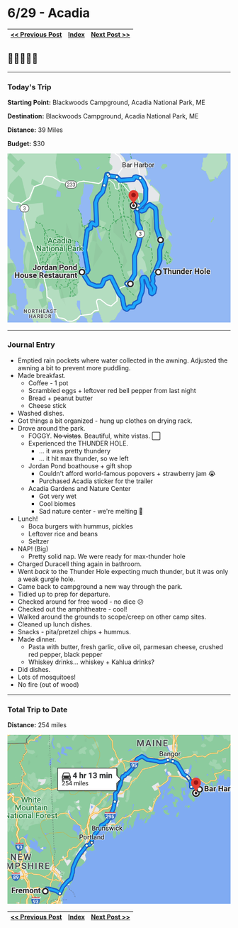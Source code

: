 # 6/29 - Acadia

| [<< Previous Post](06-28.md) | [Index](../README.md) | [Next Post >>](06-30.md) |
|------------------------------|-----------------------|--------------------------|

## 🌊🌊🌲🌲🌲

---

### Today's Trip

**Starting Point:** Blackwoods Campground, Acadia National Park, ME

**Destination:** Blackwoods Campground, Acadia National Park, ME

**Distance:** 39 Miles

**Budget:** $30

![map of acadia](maps/06-29.png "day map")

---

### Journal Entry

* Emptied rain pockets where water collected in the awning. Adjusted the awning a bit to prevent more puddling.
* Made breakfast.
  * Coffee - 1 pot
  * Scrambled eggs + leftover red bell pepper from last night
  * Bread + peanut butter
  * Cheese stick
* Washed dishes.
* Got things a bit organized - hung up clothes on drying rack.
* Drove around the park.
  * FOGGY. ~~No vistas~~. Beautiful, white vistas. ⬜️
  * Experienced the THUNDER HOLE.
    * ... it was pretty thundery
    * ... it hit max thunder, so we left
  * Jordan Pond boathouse + gift shop
    * Couldn't afford world-famous popovers + strawberry jam 😭
    * Purchased Acadia sticker for the trailer
  * Acadia Gardens and Nature Center
    * Got very wet
    * Cool biomes
    * Sad nature center - we're melting 🫠
* Lunch!
  * Boca burgers with hummus, pickles
  * Leftover rice and beans
  * Seltzer
* NAP! (Big)
  * Pretty solid nap. We were ready for max-thunder hole
* Charged Duracell thing again in bathroom.
* Went *back* to the Thunder Hole expecting much thunder, but it was only a weak gurgle hole.
* Came back to campground a new way through the park.
* Tidied up to prep for departure.
* Checked around for free wood - no dice 😕
* Checked out the amphitheatre - cool!
* Walked around the grounds to scope/creep on other camp sites.
* Cleaned up lunch dishes.
* Snacks - pita/pretzel chips + hummus.
* Made dinner.
  * Pasta with butter, fresh garlic, olive oil, parmesan cheese, crushed red pepper, black pepper
  * Whiskey drinks... whiskey + Kahlua drinks?
* Did dishes.
* Lots of mosquitoes!
* No fire (out of wood)

---

### Total Trip to Date

**Distance:** 254 miles

![total trip from fremont to acadia](maps/totals/06-29-total.png "total trip map")

| [<< Previous Post](06-28.md) | [Index](../README.md) | [Next Post >>](06-30.md) |
|------------------------------|-----------------------|--------------------------|
